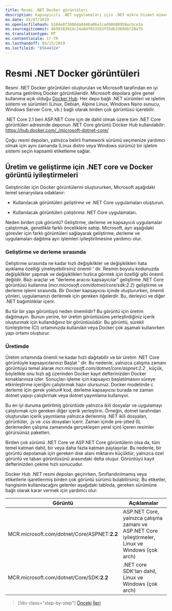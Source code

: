 ```yaml
---
title: Resmi .NET Docker görüntüleri
description: Kapsayıcılı .NET uygulamaları için .NET mikro hizmet mimarisi | Resmi .NET Docker görüntüleri
ms.date: 01/07/2019
ms.openlocfilehash: b184e8f3606da8448a06a1cad90688958ecbce3a
ms.sourcegitcommit: 8699383914c24a0df033393f55db3369db728a7b
ms.translationtype: MT
ms.contentlocale: tr-TR
ms.lasthandoff: 05/15/2019
ms.locfileid: "65644324"
---
```

# <a name="official-net-docker-images"></a>Resmi .NET Docker görüntüleri

Resmi .NET Docker görüntüleri oluşturulan ve Microsoft tarafından en iyi duruma getirilmiş Docker görüntüleridir. Microsoft depolara göre genel kullanıma açık olduğu [Docker Hub](https://hub.docker.com/u/microsoft/). Her depo bağlı .NET sürümleri ve işletim sistemi ve sürümleri (Linux, Debian, Alpine Linux, Windows Nano sunucu, Windows Server Core, vb.) bağlı olarak birden çok görüntüsü içerebilir.

.NET Core 2.1 beri ASP.NET Core için de dahil olmak üzere tüm .NET Core görüntüleri adresinde deponun .NET Core görüntü Docker Hub kullanılabilir: https://hub.docker.com/_/microsoft-dotnet-core/

Çoğu resmi depoları, yalnızca belirli framework sürümü seçmenize yardımcı olmak için aynı zamanda (Linux distro veya Windows sürümü) bir işletim sistemi seçin kapsamlı etiketleme sağlar.

## <a name="net-core-and-docker-image-optimizations-for-development-versus-production"></a>Üretim ve geliştirme için .NET core ve Docker görüntü iyileştirmeleri

Geliştiriciler için Docker görüntülerini oluştururken, Microsoft aşağıdaki temel senaryolara odaklanır:

- Kullanılacak görüntüleri *geliştirme* ve .NET Core uygulamaları oluşturun.

- Kullanılacak görüntüleri *çalıştırma* .NET Core uygulamaları.

Neden birden çok görüntü? Geliştirme, derleme ve kapsayıcılı uygulamalar çalıştırmak, genellikle farklı önceliklere sahip. Microsoft, ayrı aşağıdaki görevler için farklı görüntüleri sağlayarak geliştirme, derleme ve uygulamaları dağıtma ayrı işlemleri iyileştirilmesine yardımcı olur.

### <a name="during-development-and-build"></a>Geliştirme ve derleme sırasında

Geliştirme sırasında ne kadar hızlı değişiklikler ve değişiklikleri hata ayıklama özelliği yineleyebilirsiniz önemli ' dir. Resmin boyutu kodunuzda değişiklikler yapmak ve değişiklikleri hızlıca görmek için özelliği gibi önemli değildir. Bazı araçlar ve "derleme aracısı kapsayıcılar" geliştirme .NET Core görüntüsü kullanma (*mcr.microsoft.com/dotnet/core/sdk:2.2*) geliştirme ve derleme işlemi sırasında. Bir Docker kapsayıcısı içinde oluştururken, önemli yönleri, uygulamanızı derlemek için gereken öğelerdir. Bu, derleyici ve diğer .NET bağımlılıklar içerir.

Bu tür bir yapı görüntüyü neden önemlidir? Bu görüntü için üretim dağıtmayın. Bunun yerine, bir üretim görüntüsüne yerleştirdiğiniz içerik oluşturmak için kullandığınız bir görüntüsüdür. Bu görüntü, sürekli tümleştirme (CI) ortamınızda kullanılan veya Docker çok aşamalı kullanırken yapı ortamı oluşturur.

### <a name="in-production"></a>Üretimde

Üretim ortamında önemli ne kadar hızlı dağıtabilir ve bir üretim .NET Core görüntüyle kapsayıcılarınızı Başlat ' dir. Bu nedenle, yalnızca çalışma zamanı görüntüyü temel alarak *mcr.microsoft.com/dotnet/core/aspnet:2.2* , küçük, böylelikle onu hızlı ağ üzerinden Docker kayıt defterinizden Docker konaklarınıza izler. Sonuçları işleme için kapsayıcı başlatılmasını süreye etkinleştirme içeriğini çalıştırmak hazır olursunuz. Docker modelinde c derleme için gerek yoktur\# kod, derleme kapsayıcısı burada ne zaman dotnet yapıyı çalıştırmak veya dotnet yayımlama kullanıyor.

Bu en iyi duruma getirilmiş görüntüde yalnızca ikili dosyalar ve uygulamayı çalıştırmak için gereken diğer içerik yerleştirin. Örneğin, dotnet tarafından oluşturulan içerik yayımlama yalnızca derlenmiş .NET ikili dosyaları, görüntüler, .js ve .css dosyaları içerir. Zaman içinde pre-jıtted (IL derlemeden çalışma zamanında gerçekleşen yerel için) içeren resimler görürsünüz paketleri.

Birden çok sürümü .NET Core ve ASP.NET Core görüntülerin olsa da, tüm temel katman dahil, bir veya daha fazla katman paylaşırlar. Bu nedenle, bir görüntü depolamak için gereken disk alanı miktarını küçüktür; yalnızca özel görüntü ve taban görüntüsünü arasındaki delta oluşur. Görüntüyü kayıt defterinizden çekme hızlı sonucudur.

Docker Hub .NET resmi depoları geçirirken, Sınıflandırılmamış veya etiketlerle işaretlenmiş birden çok görüntü sürümü bulabilirsiniz. Bu etiketler, hangisinin kullanılacağını gelenler aşağıdaki tabloda, gereken sürümüne bağlı olarak karar vermek için yardımcı olur:

| Görüntü                                       | Açıklamalar                                                                                          |
| ------------------------------------------- | ------------------------------------------------------------------------------------------------- |
| MCR.microsoft.com/dotnet/Core/ASPNET:**2.2** | ASP.NET Core, yalnızca çalışma zamanı ve ASP.NET Core iyileştirmeler, Linux ve Windows (çok arch) |
| MCR.microsoft.com/dotnet/Core/SDK:**2.2**    | .NET core SDK'ları dahil, Linux ve Windows (çok arch)                                  |

> [!div class="step-by-step"]
> [Önceki](net-container-os-targets.md)
> [İleri](../architect-microservice-container-applications/index.md)
